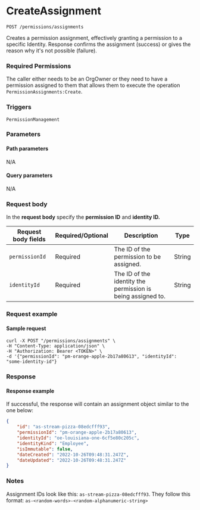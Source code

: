 # CreateAssignment

`POST /permissions/assignments`

Creates a permission assignment, effectively granting a permission to a specific Identity. Response confirms the assignment (success) or gives the reason why it's not possible (failure).

### Required Permissions <a href="#scopes" id="scopes"></a>

The caller either needs to be an OrgOwner or they need to have a permission assigned to them that allows them to execute the operation `PermissionAssignments:Create`.

### Triggers <a href="#triggers.1" id="triggers.1"></a>

`PermissionManagement`

### Parameters <a href="#parameters.1" id="parameters.1"></a>

#### Path parameters <a href="#path-parameters" id="path-parameters"></a>

N/A

#### Query parameters <a href="#query-parameters" id="query-parameters"></a>

N/A

### Request body <a href="#request-body" id="request-body"></a>

In the **request body** specify the **permission ID** and **identity ID.**

| Request body fields | Required/Optional | Description                                                 | Type   |
| ------------------- | ----------------- | ----------------------------------------------------------- | ------ |
| `permissionId`      | Required          | The ID of the permission to be assigned.                    | String |
| `identityId`        | Required          | The ID of the identity the permission is being assigned to. | String |

### Request example <a href="#request-example.1" id="request-example.1"></a>

#### Sample request <a href="#sample-request" id="sample-request"></a>

```shell
curl -X POST "/permissions/assignments" \
-H "Content-Type: application/json" \
-H "Authorization: Bearer <TOKEN>" \
-d '{"permissionId": "pm-orange-apple-2b17a80613", "identityId": "some-identity-id"}
```

### Response <a href="#response" id="response"></a>

#### Response example <a href="#response-example" id="response-example"></a>

If successful, the response will contain an assignment object similar to the one below:

```json
{
    "id": "as-stream-pizza-08edcfff93",
    "permissionId": "pm-orange-apple-2b17a80613",
    "identityId": "oe-louisiana-one-6cf5e80c205c",
    "identityKind": "Employee",
    "isImmutable": false,
    "dateCreated": "2022-10-26T09:48:31.247Z",
    "dateUpdated": "2022-10-26T09:48:31.247Z"
}
```

### Notes <a href="#notes" id="notes"></a>

Assignment IDs look like this: `as-stream-pizza-08edcfff93`. They follow this format: `as-<random-words>-<random-alphanumeric-string>`
